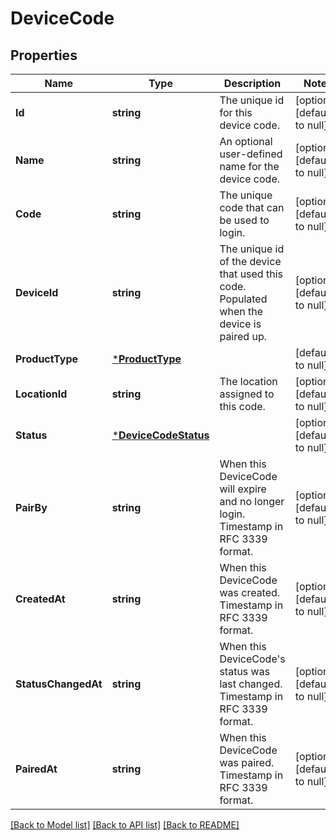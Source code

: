 # DeviceCode

## Properties

 Name                | Type                                         | Description                                                                              | Notes                        
---------------------|----------------------------------------------|------------------------------------------------------------------------------------------|------------------------------
 **Id**              | **string**                                   | The unique id for this device code.                                                      | [optional] [default to null] 
 **Name**            | **string**                                   | An optional user-defined name for the device code.                                       | [optional] [default to null] 
 **Code**            | **string**                                   | The unique code that can be used to login.                                               | [optional] [default to null] 
 **DeviceId**        | **string**                                   | The unique id of the device that used this code. Populated when the device is paired up. | [optional] [default to null] 
 **ProductType**     | [***ProductType**](ProductType.md)           |                                                                                          | [default to null]            
 **LocationId**      | **string**                                   | The location assigned to this code.                                                      | [optional] [default to null] 
 **Status**          | [***DeviceCodeStatus**](DeviceCodeStatus.md) |                                                                                          | [optional] [default to null] 
 **PairBy**          | **string**                                   | When this DeviceCode will expire and no longer login. Timestamp in RFC 3339 format.      | [optional] [default to null] 
 **CreatedAt**       | **string**                                   | When this DeviceCode was created. Timestamp in RFC 3339 format.                          | [optional] [default to null] 
 **StatusChangedAt** | **string**                                   | When this DeviceCode&#x27;s status was last changed. Timestamp in RFC 3339 format.       | [optional] [default to null] 
 **PairedAt**        | **string**                                   | When this DeviceCode was paired. Timestamp in RFC 3339 format.                           | [optional] [default to null] 

[[Back to Model list]](../README.md#documentation-for-models) [[Back to API list]](../README.md#documentation-for-api-endpoints) [[Back to README]](../README.md)

